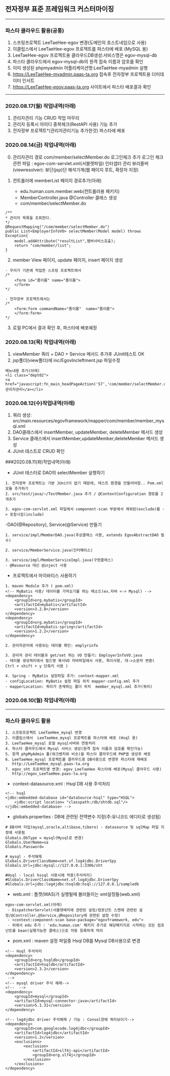 ## 전자정부 표준 프레임워크 커스터마이징
***
### 파스타 클라우드 활용(공통)
1. 스프링프로젝트 LeeTaeHee-egov 변경(도메인의 호스트네임으로 사용)
2. 이클립스에서  LeeTaeHee-egov 프로젝트를 파스타에 배포 (MySQL 용)
3. LeeTaeHee-egov 프로젝트용 클라우드DB생성:서비스명은 egov-mysql-db
4. 파스타 클라우드에서 egov-mysql-db의 원격 접속 이름과 암호를 확인
5. 이미 생성된 phpmyadmin 어플리케이션명:LeeTaeHee-myadmin 실행
6. https://LeeTaeHee-myadmin.paas-ta.org 접속후 전자정부 프로젝트용 더미데이터 인서트
7. https://LeeTaeHee-egov.paas-ta.org 사이트에서 파스타 배포결과 확인
***

### 2020.08.17(월) 작업내역(아래)
1. 관리자관리 기능 CRUD 작업 마무리
2. 관리자 등록시 아이디 중복체크(RestAPI 사용) 기능 추가
3. 전자정부 프로젝트*(관리자관리기능 추가한것) 파스타에 배포

### 2020.08.14(금) 작업내역(아래)

0. 관리자관리 경로 com/member/selectMember.do 로그인체크 추가
	로그인 체크 관련 파일 : egov-com-servlet.xml(서블렛파일) 인터셉터 관리
	뷰리졸버(viewresolver): 뷰단(jsp)단 해석기계(웹 페이지 루트, 확장자 지정)
	
1. 컨트롤러에 memberList 페이지 경로추가(아래)
	- edu.human.com.member.web(컨트롤러용 패키지)
	- MemberController.java @Controller 클래스 생성
	- com/member/selectMember.do

```
/** 
* 관리자 목록을 조회한다.
*/
@RequestMapping("/com/member/selectMember.do")
public List<EmployerInfoVO> selectMember(Model model) throws Exception{
	model.addAttribute("resultList",멤버서비스호출);
	return "com/member/list";
}
```
2. member View 페이지, update 페이지, insert 페이지 생성

```
- 우리가 기존에 작업한 스프링 프로젝트에서 
/*
	<form id="폼이름" name="폼이름">
	</form>
*/

- 전자정부 프로젝트에서는 
/*
	<form:form commandName="폼이름"  name="폼이름">
	</form:form>
*/
```
3. 로컬 PC에서 결과 확인 후, 파스타에 배포예정


### 2020.08.13(목) 작업내역(아래)
1. viewMember 쿼리 + DAO + Service 메서드 추가후 JUnit테스트 OK
2. jsp폴더(view폴더)에 inc/EgovIncleftment.jsp 파일수정

```
메뉴내용 추가(아래)
<li class="dept02">
<a href="javascript:fn_main_headPageAction('57','com/member/selectMember.do')">관리자관리</a></li>
```

### 2020.08.12(수)작업내역(아래)
1. 쿼리 생성: src/main.resources/egovframework/mapper/com/member/member_mysql.xml
2. DAO클래스에서 insertMember, updateMember, deleteMember 메서드 생성
3. Service 클래스에서 insertMember,updateMember,deleteMember 메서드 생성
4. JUnit 테스트로 CRUD 확인


###2020.08.11(화)작업내역(아래)
- JUnit 테스터로 DAO의 selectMember 실행하기

```
1. 전자정부 프로젝트는 기본 JUnit이 없기 때문에, 테스트 환경을 만들어야함.. Pom.xml 모듈 추가하기
2. src/test/java/~/TestMember.java 추가 / @ContextConfiguration 경로를 2개추가

3. egov-com-servlet.xml 파일에서 component-scan 부분에서 제워된(exclude)를 -> 포함시킴(include)
```

-DAO(@Repository), Service(@Service) 만들기

```
1. service/impl/MemberDAO.java(추상클래스 사용, extends EgovAbstractDAO 필수)

2. service/MemberService.java(인터페이스)

3. service/impl/MemberServiceImpl.java(구현클래스)
- @Resource 대신 @inject 사용
```

- 프로젝트에서 마이바티스 사용하기

```
1. maven Module 추가 ( pom.xml)
<!-- MyBatis 사용/ 데이터를 가져오기를 하는 메소드(ex.자바 <-> Mysql) -->
<dependency>
	<groupId>org.mybatis</groupId>
	<artifactId>mybatis</artifactId>
	<version>3.2.8</version>
</dependency>
<dependency>
	<groupId>org.mybatis</groupId>
	<artifactId>mybatis-spring</artifactId>
	<version>1.2.2</version>
</dependency>

2. 관리자관리에 사용되는 테이블 확인: emplyrinfo

3. 관리자 관리 테이블과 get/set 하는 VO 만들기: EmployerInfoVO.java
- 테이블 생성쿼리에서 필드명 복사VO 자바파일에서 사용, 특이사항, 대->소문자 변환( Ctrl + shift + y 단축키 사용 )

4. Spring - MyBatis 설정파일 추가: context-mapper.xml
- configLocation: MyBatis 설정 파일 위치 mapper-config.xml 추가
- mapperLocation: 쿼리가 존재하는 폴더 위치  member_mysql.xml 추가(쿼리)
```


### 2020.08.10(월) 작업내역(아래)
***
### 파스타 클라우드 활용
	1. 스프링프로젝트 LeeTaeHee_mysql 변경
	2. 이클립스에서  LeeTaeHee_mysql 프로젝트를 파스타에 배포 (Hsql 용)
	3. LeeTaeHee_mysql 로컬 mysql서버와 연동처리
	4. 파스타 클라우드에서 Mysql 서비스 생성(원격 접속 이름과 암호를 확인가능)
	5. 원격 phpMyAdmin 툴(워크벤치와 비슷)을 파스타 클라우드에 PHP앱 생성후 배포
	6. LeeTaeHee_mysql 프로젝트를 클라우드용 DB사용으로 변경후 파스타에 재배포
	   http://LeeTaeHee_mysql.paas-ta.org
	7. egov_sht 프로젝트명 변경: egov_LeeTaeHee 파스타에 배포(Mysql 클라우드 사용)
	   http://egov_LeeTaeHee.paas-ta.org
	   
- context-datasource.xml : Hsql DB 사용 주석처리

```
<!-- hsql
<jdbc:embedded-database id="dataSource-hsql" type="HSQL">
	<jdbc:script location= "classpath:/db/shtdb.sql"/>
</jdbc:embedded-database> -->
```
- globals.properties : DB에 관련된 전역변수 지정(주:유니코드 에디터로 생성됨)

```
# DB서버 타입(mysql,oracle,altibase,tibero) - datasource 및 sqlMap 파일 지정에 사용됨
Globals.DbType = mysql(Mysql로 변경)
Globals.UserName=sa
Globals.Password=

# mysql - 주석해제
Globals.DriverClassName=net.sf.log4jdbc.DriverSpy
Globals.Url=jdbc:mysql://127.0.0.1:3306/sht

#Hsql - local hssql 사용시에 적용(주석처리)
#Globals.DriverClassName=net.sf.log4jdbc.DriverSpy
#Globals.Url=jdbc:log4jdbc:hsqldb:hsql://127.0.0.1/sampledb
```
- web.xml : 톰캣(WAS)가 실행될때 불러들이는 xml설정들(web.xml)

```
egov-com-servlet.xml(아래)
 - DispatcherServlet(서블렛배치에 관련된 설정/컴포넌트 스캔에 관련된 설정/@Controller,@Service,@Repository에 관련된 설정 수정)
 - <context:component-scan base-package="egovframework, edu">
 - 위에서 edu 추가 : 'edu.human.com' 패키지 추가로 해당패키지로 시작하는 모든 컴포넌트를 bean(실행가능한 클래스)으로 자동 등록하게 처리
```

- pom.xml : maven 설정 파일중 Hsql DB를 Mysql DB사용으로 변경

```
<!-- Hsql 주석처리
<dependency>
	<groupId>org.hsqldb</groupId>
	<artifactId>hsqldb</artifactId>
	<version>2.3.2</version>
</dependency>
 -->
<!-- mysql driver 주석 해제-->
<!--  -->
<dependency>
    <groupId>mysql</groupId>
    <artifactId>mysql-connector-java</artifactId>
    <version>5.1.31</version>
</dependency>

<!-- log4jdbc driver 주석해제 / 기능 : Consol창에 쿼리보이기-->
<dependency>
    <groupId>com.googlecode.log4jdbc</groupId>
    <artifactId>log4jdbc</artifactId>
    <version>1.2</version>
    <exclusions>
        <exclusion>
            <artifactId>slf4j-api</artifactId>
            <groupId>org.slf4j</groupId>
        </exclusion>
    </exclusions>
</dependency>		
```

